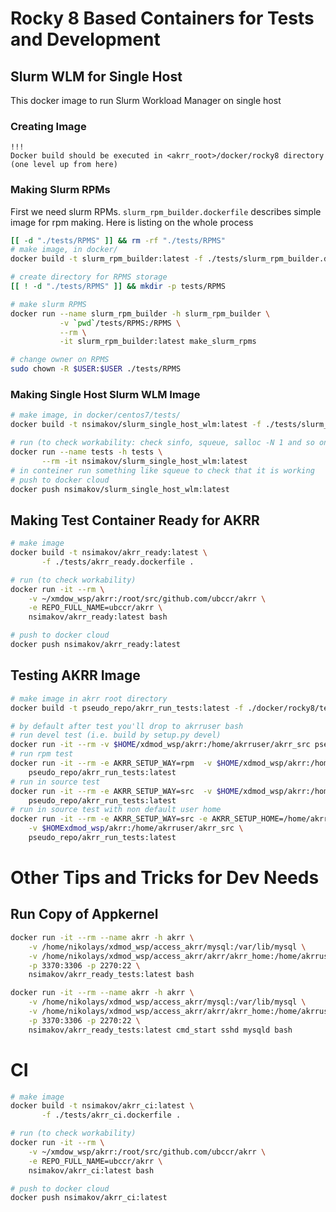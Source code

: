 # Rocky 8 Based Containers for Tests and Development

## Slurm WLM for Single Host

This docker image to run Slurm Workload Manager on single host

### Creating Image

```
!!!
Docker build should be executed in <akrr_root>/docker/rocky8 directory
(one level up from here)
```

### Making Slurm RPMs

First we need slurm RPMs.
`slurm_rpm_builder.dockerfile` describes simple image for rpm making.
Here is listing on the whole process

```bash
[[ -d "./tests/RPMS" ]] && rm -rf "./tests/RPMS" 
# make image, in docker/
docker build -t slurm_rpm_builder:latest -f ./tests/slurm_rpm_builder.dockerfile .

# create directory for RPMS storage
[[ ! -d "./tests/RPMS" ]] && mkdir -p tests/RPMS

# make slurm RPMS
docker run --name slurm_rpm_builder -h slurm_rpm_builder \
           -v `pwd`/tests/RPMS:/RPMS \
           --rm \
           -it slurm_rpm_builder:latest make_slurm_rpms

# change owner on RPMS
sudo chown -R $USER:$USER ./tests/RPMS
```

### Making Single Host Slurm WLM Image

```bash
# make image, in docker/centos7/tests/
docker build -t nsimakov/slurm_single_host_wlm:latest -f ./tests/slurm_single_host_wlm.dockerfile .

# run (to check workability: check sinfo, squeue, salloc -N 1 and so on)
docker run --name tests -h tests \
       --rm -it nsimakov/slurm_single_host_wlm:latest
# in conteiner run something like squeue to check that it is working
# push to docker cloud
docker push nsimakov/slurm_single_host_wlm:latest
```

## Making Test Container Ready for AKRR

```bash
# make image
docker build -t nsimakov/akrr_ready:latest \
       -f ./tests/akrr_ready.dockerfile .

# run (to check workability)
docker run -it --rm \
    -v ~/xmdow_wsp/akrr:/root/src/github.com/ubccr/akrr \
    -e REPO_FULL_NAME=ubccr/akrr \
    nsimakov/akrr_ready:latest bash

# push to docker cloud
docker push nsimakov/akrr_ready:latest
```

## Testing AKRR Image

```bash
# make image in akrr root directory
docker build -t pseudo_repo/akrr_run_tests:latest -f ./docker/rocky8/tests/akrr_run_tests.dockerfile .

# by default after test you'll drop to akrruser bash
# run devel test (i.e. build by setup.py devel)
docker run -it --rm -v $HOME/xdmod_wsp/akrr:/home/akrruser/akrr_src pseudo_repo/akrr_run_tests:latest
# run rpm test
docker run -it --rm -e AKRR_SETUP_WAY=rpm  -v $HOME/xdmod_wsp/akrr:/home/akrruser/akrr_src \
    pseudo_repo/akrr_run_tests:latest
# run in source test
docker run -it --rm -e AKRR_SETUP_WAY=src  -v $HOME/xdmod_wsp/akrr:/home/akrruser/akrr_src \
    pseudo_repo/akrr_run_tests:latest
# run in source test with non default user home
docker run -it --rm -e AKRR_SETUP_WAY=src -e AKRR_SETUP_HOME=/home/akrruser/akrrhome\
    -v $HOMExdmod_wsp/akrr:/home/akrruser/akrr_src \
    pseudo_repo/akrr_run_tests:latest
```

# Other Tips and Tricks for Dev Needs
## Run Copy of Appkernel

```bash
docker run -it --rm --name akrr -h akrr \
    -v /home/nikolays/xdmod_wsp/access_akrr/mysql:/var/lib/mysql \
    -v /home/nikolays/xdmod_wsp/access_akrr/akrr/akrr_home:/home/akrruser/akrr \
    -p 3370:3306 -p 2270:22 \
    nsimakov/akrr_ready_tests:latest bash
```

```bash
docker run -it --rm --name akrr -h akrr \
    -v /home/nikolays/xdmod_wsp/access_akrr/mysql:/var/lib/mysql \
    -v /home/nikolays/xdmod_wsp/access_akrr/akrr/akrr_home:/home/akrruser/akrr \
    -p 3370:3306 -p 2270:22 \
    nsimakov/akrr_ready_tests:latest cmd_start sshd mysqld bash
```

# CI

```bash
# make image
docker build -t nsimakov/akrr_ci:latest \
       -f ./tests/akrr_ci.dockerfile .

# run (to check workability)
docker run -it --rm \
    -v ~/xmdow_wsp/akrr:/root/src/github.com/ubccr/akrr \
    -e REPO_FULL_NAME=ubccr/akrr \
    nsimakov/akrr_ci:latest bash

# push to docker cloud
docker push nsimakov/akrr_ci:latest
```